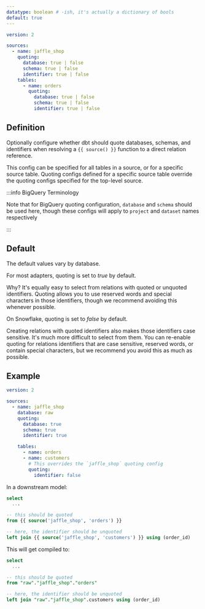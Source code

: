 ```yaml
---
datatype: boolean # -ish, it's actually a dictionary of bools
default: true
---
```

<File name='models/<filename>.yml'>

```yml
version: 2

sources:
  - name: jaffle_shop
    quoting:
      database: true | false
      schema: true | false
      identifier: true | false
    tables:
      - name: orders
        quoting:
          database: true | false
          schema: true | false
          identifier: true | false

```

</File>

## Definition
Optionally configure whether dbt should quote databases, schemas, and identifiers when resolving a `{{ source() }}` function to a direct relation reference.

This config can be specified for all tables in a source, or for a specific source table. Quoting configs defined for a specific source table override the quoting configs specified for the top-level source.

:::info BigQuery Terminology

Note that for BigQuery quoting configuration, `database` and `schema` should be used here, though these configs will apply to `project` and `dataset` names respectively

:::


## Default
The default values vary by database. 

For most adapters, quoting is set to _true_ by default.

Why? It's equally easy to select from relations with quoted or unquoted identifiers. Quoting allows you to use reserved words and special characters in those identifiers, though we recommend avoiding this whenever possible.

On Snowflake, quoting is set to _false_ by default.

Creating relations with quoted identifiers also makes those identifiers case sensitive. It's much more difficult to select from them. You can re-enable quoting for relations identifiers that are case sensitive, reserved words, or contain special characters, but we recommend you avoid this as much as possible.

## Example

<File name='models/<filename>.yml'>

```yaml
version: 2

sources:
  - name: jaffle_shop
    database: raw
    quoting:
      database: true
      schema: true
      identifier: true

    tables:
      - name: orders
      - name: customers
        # This overrides the `jaffle_shop` quoting config
        quoting:
          identifier: false


```

</File>

In a downstream model:

<File name='models/<filename>.yml'>

```sql
select
  ...

-- this should be quoted
from {{ source('jaffle_shop', 'orders') }}

-- here, the identifier should be unquoted
left join {{ source('jaffle_shop', 'customers') }} using (order_id)

```

</File>


This will get compiled to:

```sql
select
  ...

-- this should be quoted
from "raw"."jaffle_shop"."orders"

-- here, the identifier should be unquoted
left join "raw"."jaffle_shop".customers using (order_id)

```
